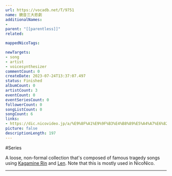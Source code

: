 ```yaml
---
url: https://vocadb.net/T/9751
name: 鏡音三大悲劇
additionalNames: 
- 
parent: "[[parentless]]"
related:

mappedNicoTags:

newTargets:
- song
- artist
- voicesynthesizer
commentCount: 0
createDate: 2023-07-24T13:37:07.497
status: Finished
albumCount: 0
artistCount: 3
eventCount: 0
eventSeriesCount: 0
followerCount: 0
songListCount: 0
songCount: 6
links: 
- https://dic.nicovideo.jp/a/%E9%8F%A1%E9%9F%B3%E4%B8%89%E5%A4%A7%E6%82%B2%E5%8A%87
picture: false
descriptionLength: 197
---
```


#Series

A loose, non-formal collection that's composed of famous tragedy songs using [Kagamine Rin](https://vocadb.net/Ar/14) and [Len](https://vocadb.net/Ar/15). Note that this is mostly used in NicoNico.

---


